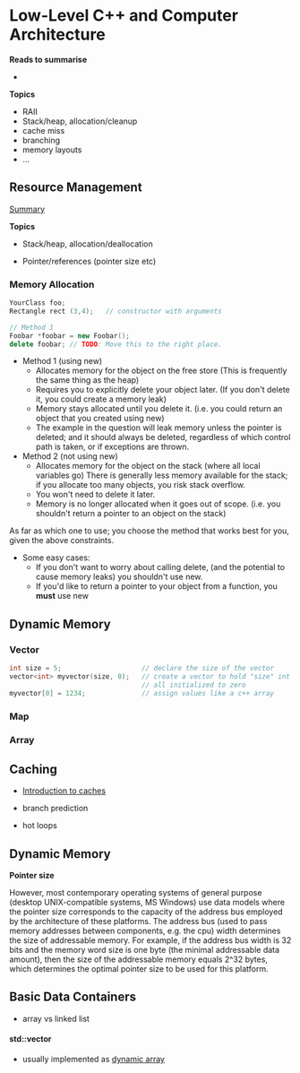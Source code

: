 # Low-Level C++ and Computer Architecture



**Reads to summarise**

- 

**Topics**

- RAII
- Stack/heap, allocation/cleanup
- cache miss
- branching
- memory layouts
- ...







## Resource Management

[Summary](https://docs.microsoft.com/en-us/cpp/cpp/object-lifetime-and-resource-management-modern-cpp?view=vs-2017)

**Topics**

- Stack/heap, allocation/deallocation

- Pointer/references (pointer size etc)




### Memory Allocation

```cpp
YourClass foo;
Rectangle rect (3,4);	// constructor with arguments

// Method 1
Foobar *foobar = new Foobar();
delete foobar; // TODO: Move this to the right place.

```

- Method 1 (using new)
  - Allocates memory for the object on the free store (This is frequently the same thing as the heap)
  - Requires you to explicitly delete your object later. (If you don't delete it, you could create a memory leak)
  - Memory stays allocated until you delete it. (i.e. you could return an object that you created using new)
  - The example in the question will leak memory unless the pointer is deleted; and it should always be deleted, regardless of which control path is taken, or if exceptions are thrown.
- Method 2 (not using new)
  - Allocates memory for the object on the stack (where all local variables go) There is generally less memory available for the stack; if you allocate too many objects, you risk stack overflow.
  - You won't need to delete it later.
  - Memory is no longer allocated when it goes out of scope. (i.e. you shouldn't return a pointer to an object on the stack)

As far as which one to use; you choose the method that works best for you, given the above constraints.

- Some easy cases:
  - If you don't want to worry about calling delete, (and the potential to cause memory leaks) you shouldn't use new.
  - If you'd like to return a pointer to your object from a function, you **must** use new



## Dynamic Memory

### Vector

```cpp
int size = 5;                    // declare the size of the vector
vector<int> myvector(size, 0);   // create a vector to hold "size" int's
                                 // all initialized to zero
myvector[0] = 1234;              // assign values like a c++ array
```

### Map



### Array













## Caching

- [Introduction to caches](https://docs.roguewave.com/threadspotter/2011.2/manual_html_linux/manual_html/ch_intro_caches.html)

- branch prediction
- hot loops



## Dynamic Memory

**Pointer size**

However, most contemporary operating systems of general purpose (desktop UNIX-compatible systems, MS Windows) use data models where the pointer size corresponds to the capacity of the address bus employed by the architecture of these platforms. The address bus (used to pass memory addresses between components, e.g. the cpu) width determines the size of addressable memory. For example, if the address bus width is 32 bits and the memory word size is one byte (the minimal addressable data amount), then the size of the addressable memory equals 2^32 bytes, which determines the optimal pointer size to be used for this platform.





## Basic Data Containers

- array vs linked list



#### std::vector

- usually implemented as [dynamic array](https://en.wikipedia.org/wiki/Dynamic_array)